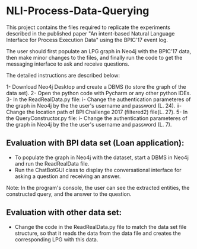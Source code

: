 # NLI-Process-Data-Querying
This project contains the files required to replicate the experiments described in the published paper "An intent-based Natural Language Interface for Process Execution Data" using the BPIC'17 event log.

The user should first populate an LPG graph in Neo4j with the BPIC'17 data, then make minor changes to the files, and finally run the code to get the messaging interface to ask and receive questions.

The detailed instructions are described below:

1- Download Neo4j Desktop and create a DBMS (to store the graph of the  data set).
2- Open the python code with Pycharm or any other python IDEs.
3- In the ReadRealData.py file:
	i- Change the authentication parameteres of the graph in Neo4j by the the user's username and password (L. 24).
	ii- Change the location path of BPI Challenge 2017 (filtered2) file(L. 27).
5- In the QueryConstructor.py file:
	i- Change the authentication parameteres of the graph in Neo4j by the the user's username and password (L. 7).

Evaluation with BPI data set (Loan application):
----------------------------------------
* To populate the graph in Neo4j with the dataset, start a DBMS in Neo4j and run the ReadRealData file. 
* Run the ChatBotGUI class to display the conversational interface for asking a question and receiving an answer.

Note: In the program's console, the user can see the extracted entities, the constructed query, 
      and the answer to the question.
      
      
Evaluation with other data set:
-------------------------------
  * Change the code in the ReadRealData.py file to match the data set file structure, so that it reads the data from the data file and creates the corresponding LPG with this data. 
